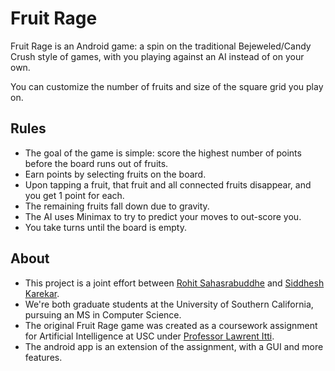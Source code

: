 # Fruit Rage

Fruit Rage is an Android game: a spin on the traditional Bejeweled/Candy Crush style of games, with you playing against an AI instead of on your own.

You can customize the number of fruits and size of the square grid you play on.

## Rules
* The goal of the game is simple: score the highest number of points before the board runs out of fruits.
* Earn points by selecting fruits on the board.
* Upon tapping a fruit, that fruit and all  connected fruits disappear, and you get 1 point for each.
* The remaining fruits fall down due to gravity.
* The AI uses Minimax to try to predict your moves to out-score you.
* You take turns until the board is empty.

## About
* This project is a joint effort between [Rohit Sahasrabuddhe](https://github.com/RohitSahasrabuddhe) and [Siddhesh Karekar](https://github.com/sidrk).
* We're both graduate students at the University of Southern California, pursuing an MS in Computer Science.
* The original Fruit Rage game was created as a coursework assignment for Artificial Intelligence at USC under [Professor Lawrent Itti](http://ilab.usc.edu/itti/).
* The android app is an extension of the assignment, with a GUI and more features.
